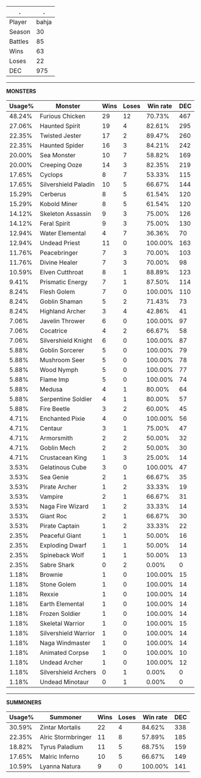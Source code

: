 .|.
|-|-
Player|bahja
Season|30
Battles|85
Wins|63
Loses|22
DEC|975

---
**MONSTERS**

Usage%|Monster|Wins|Loses|Win rate|DEC|
-|-|-|-|-|-|
48.24%|Furious Chicken|29|12|70.73%|467|
27.06%|Haunted Spirit|19|4|82.61%|295|
22.35%|Twisted Jester|17|2|89.47%|260|
22.35%|Haunted Spider|16|3|84.21%|242|
20.00%|Sea Monster|10|7|58.82%|169|
20.00%|Creeping Ooze|14|3|82.35%|219|
17.65%|Cyclops|8|7|53.33%|115|
17.65%|Silvershield Paladin|10|5|66.67%|144|
15.29%|Cerberus|8|5|61.54%|120|
15.29%|Kobold Miner|8|5|61.54%|120|
14.12%|Skeleton Assassin|9|3|75.00%|126|
14.12%|Feral Spirit|9|3|75.00%|130|
12.94%|Water Elemental|4|7|36.36%|70|
12.94%|Undead Priest|11|0|100.00%|163|
11.76%|Peacebringer|7|3|70.00%|103|
11.76%|Divine Healer|7|3|70.00%|98|
10.59%|Elven Cutthroat|8|1|88.89%|123|
9.41%|Prismatic Energy|7|1|87.50%|114|
8.24%|Flesh Golem|7|0|100.00%|110|
8.24%|Goblin Shaman|5|2|71.43%|73|
8.24%|Highland Archer|3|4|42.86%|41|
7.06%|Javelin Thrower|6|0|100.00%|97|
7.06%|Cocatrice|4|2|66.67%|58|
7.06%|Silvershield Knight|6|0|100.00%|87|
5.88%|Goblin Sorcerer|5|0|100.00%|79|
5.88%|Mushroom Seer|5|0|100.00%|78|
5.88%|Wood Nymph|5|0|100.00%|77|
5.88%|Flame Imp|5|0|100.00%|74|
5.88%|Medusa|4|1|80.00%|64|
5.88%|Serpentine Soldier|4|1|80.00%|57|
5.88%|Fire Beetle|3|2|60.00%|45|
4.71%|Enchanted Pixie|4|0|100.00%|56|
4.71%|Centaur|3|1|75.00%|47|
4.71%|Armorsmith|2|2|50.00%|32|
4.71%|Goblin Mech|2|2|50.00%|30|
4.71%|Crustacean King|1|3|25.00%|14|
3.53%|Gelatinous Cube|3|0|100.00%|47|
3.53%|Sea Genie|2|1|66.67%|35|
3.53%|Pirate Archer|1|2|33.33%|19|
3.53%|Vampire|2|1|66.67%|31|
3.53%|Naga Fire Wizard|1|2|33.33%|14|
3.53%|Giant Roc|2|1|66.67%|30|
3.53%|Pirate Captain|1|2|33.33%|22|
2.35%|Peaceful Giant|1|1|50.00%|16|
2.35%|Exploding Dwarf|1|1|50.00%|14|
2.35%|Spineback Wolf|1|1|50.00%|13|
2.35%|Sabre Shark|0|2|0.00%|0|
1.18%|Brownie|1|0|100.00%|15|
1.18%|Stone Golem|1|0|100.00%|14|
1.18%|Rexxie|1|0|100.00%|14|
1.18%|Earth Elemental|1|0|100.00%|14|
1.18%|Frozen Soldier|1|0|100.00%|14|
1.18%|Skeletal Warrior|1|0|100.00%|15|
1.18%|Silvershield Warrior|1|0|100.00%|14|
1.18%|Naga Windmaster|1|0|100.00%|14|
1.18%|Animated Corpse|1|0|100.00%|10|
1.18%|Undead Archer|1|0|100.00%|12|
1.18%|Silvershield Archers|0|1|0.00%|0|
1.18%|Undead Minotaur|0|1|0.00%|0|

---
**SUMMONERS**

Usage%|Summoner|Wins|Loses|Win rate|DEC|
-|-|-|-|-|-|
30.59%|Zintar Mortalis|22|4|84.62%|338|
22.35%|Alric Stormbringer|11|8|57.89%|185|
18.82%|Tyrus Paladium|11|5|68.75%|159|
17.65%|Malric Inferno|10|5|66.67%|149|
10.59%|Lyanna Natura|9|0|100.00%|141|
